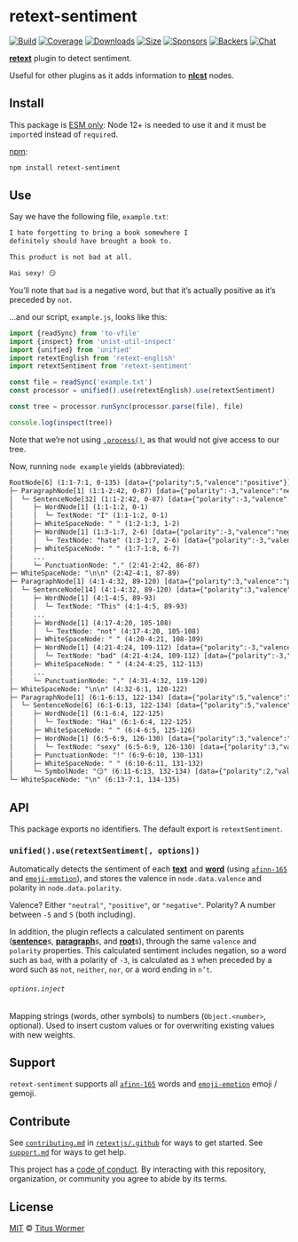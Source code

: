 # retext-sentiment

[![Build][build-badge]][build]
[![Coverage][coverage-badge]][coverage]
[![Downloads][downloads-badge]][downloads]
[![Size][size-badge]][size]
[![Sponsors][sponsors-badge]][collective]
[![Backers][backers-badge]][collective]
[![Chat][chat-badge]][chat]

[**retext**][retext] plugin to detect sentiment.

Useful for other plugins as it adds information to [**nlcst**][nlcst] nodes.

## Install

This package is [ESM only](https://gist.github.com/sindresorhus/a39789f98801d908bbc7ff3ecc99d99c):
Node 12+ is needed to use it and it must be `import`ed instead of `require`d.

[npm][]:

```sh
npm install retext-sentiment
```

## Use

Say we have the following file, `example.txt`:

```txt
I hate forgetting to bring a book somewhere I
definitely should have brought a book to.

This product is not bad at all.

Hai sexy! 😏
```

You’ll note that `bad` is a negative word, but that it’s actually positive
as it’s preceded by `not`.

…and our script, `example.js`, looks like this:

```js
import {readSync} from 'to-vfile'
import {inspect} from 'unist-util-inspect'
import {unified} from 'unified'
import retextEnglish from 'retext-english'
import retextSentiment from 'retext-sentiment'

const file = readSync('example.txt')
const processor = unified().use(retextEnglish).use(retextSentiment)

const tree = processor.runSync(processor.parse(file), file)

console.log(inspect(tree))
```

Note that we’re not using [`.process()`][process], as that would not give
access to our tree.

Now, running `node example` yields (abbreviated):

```txt
RootNode[6] (1:1-7:1, 0-135) [data={"polarity":5,"valence":"positive"}]
├─ ParagraphNode[1] (1:1-2:42, 0-87) [data={"polarity":-3,"valence":"negative"}]
│  └─ SentenceNode[32] (1:1-2:42, 0-87) [data={"polarity":-3,"valence":"negative"}]
│     ├─ WordNode[1] (1:1-1:2, 0-1)
│     │  └─ TextNode: "I" (1:1-1:2, 0-1)
│     ├─ WhiteSpaceNode: " " (1:2-1:3, 1-2)
│     ├─ WordNode[1] (1:3-1:7, 2-6) [data={"polarity":-3,"valence":"negative"}]
│     │  └─ TextNode: "hate" (1:3-1:7, 2-6) [data={"polarity":-3,"valence":"negative"}]
│     ├─ WhiteSpaceNode: " " (1:7-1:8, 6-7)
│     ...
│     └─ PunctuationNode: "." (2:41-2:42, 86-87)
├─ WhiteSpaceNode: "\n\n" (2:42-4:1, 87-89)
├─ ParagraphNode[1] (4:1-4:32, 89-120) [data={"polarity":3,"valence":"positive"}]
│  └─ SentenceNode[14] (4:1-4:32, 89-120) [data={"polarity":3,"valence":"positive"}]
│     ├─ WordNode[1] (4:1-4:5, 89-93)
│     │  └─ TextNode: "This" (4:1-4:5, 89-93)
│     ...
│     ├─ WordNode[1] (4:17-4:20, 105-108)
│     │  └─ TextNode: "not" (4:17-4:20, 105-108)
│     ├─ WhiteSpaceNode: " " (4:20-4:21, 108-109)
│     ├─ WordNode[1] (4:21-4:24, 109-112) [data={"polarity":-3,"valence":"negative"}]
│     │  └─ TextNode: "bad" (4:21-4:24, 109-112) [data={"polarity":-3,"valence":"negative"}]
│     ├─ WhiteSpaceNode: " " (4:24-4:25, 112-113)
│     ...
│     └─ PunctuationNode: "." (4:31-4:32, 119-120)
├─ WhiteSpaceNode: "\n\n" (4:32-6:1, 120-122)
├─ ParagraphNode[1] (6:1-6:13, 122-134) [data={"polarity":5,"valence":"positive"}]
│  └─ SentenceNode[6] (6:1-6:13, 122-134) [data={"polarity":5,"valence":"positive"}]
│     ├─ WordNode[1] (6:1-6:4, 122-125)
│     │  └─ TextNode: "Hai" (6:1-6:4, 122-125)
│     ├─ WhiteSpaceNode: " " (6:4-6:5, 125-126)
│     ├─ WordNode[1] (6:5-6:9, 126-130) [data={"polarity":3,"valence":"positive"}]
│     │  └─ TextNode: "sexy" (6:5-6:9, 126-130) [data={"polarity":3,"valence":"positive"}]
│     ├─ PunctuationNode: "!" (6:9-6:10, 130-131)
│     ├─ WhiteSpaceNode: " " (6:10-6:11, 131-132)
│     └─ SymbolNode: "😏" (6:11-6:13, 132-134) [data={"polarity":2,"valence":"positive"}]
└─ WhiteSpaceNode: "\n" (6:13-7:1, 134-135)
```

## API

This package exports no identifiers.
The default export is `retextSentiment`.

### `unified().use(retextSentiment[, options])`

Automatically detects the sentiment of each [**text**][text] and
[**word**][word] (using [`afinn-165`][afinn] and [`emoji-emotion`][emoticon]),
and stores the valence in `node.data.valence` and polarity in
`node.data.polarity`.

Valence?
Either `"neutral"`, `"positive"`, or `"negative"`.
Polarity?
A number between `-5` and `5` (both including).

In addition, the plugin reflects a calculated sentiment on parents
([**sentence**][sentence]s, [**paragraph**][paragraph]s, and [**root**][root]s),
through the same `valence` and `polarity` properties.
This calculated sentiment includes negation, so a word such as `bad`, with a
polarity of `-3`, is calculated as `3` when preceded by a word such as `not`,
`neither`, `nor`, or a word ending in `n’t`.

###### `options.inject`

Mapping strings (words, other symbols) to numbers (`Object.<number>`, optional).
Used to insert custom values or for overwriting existing values with new
weights.

## Support

`retext-sentiment` supports all [`afinn-165`][afinn] words and
[`emoji-emotion`][emoticon] emoji / gemoji.

## Contribute

See [`contributing.md`][contributing] in [`retextjs/.github`][health] for ways
to get started.
See [`support.md`][support] for ways to get help.

This project has a [code of conduct][coc].
By interacting with this repository, organization, or community you agree to
abide by its terms.

## License

[MIT][license] © [Titus Wormer][author]

<!-- Definitions -->

[build-badge]: https://github.com/retextjs/retext-sentiment/workflows/main/badge.svg

[build]: https://github.com/retextjs/retext-sentiment/actions

[coverage-badge]: https://img.shields.io/codecov/c/github/retextjs/retext-sentiment.svg

[coverage]: https://codecov.io/github/retextjs/retext-sentiment

[downloads-badge]: https://img.shields.io/npm/dm/retext-sentiment.svg

[downloads]: https://www.npmjs.com/package/retext-sentiment

[size-badge]: https://img.shields.io/bundlephobia/minzip/retext-sentiment.svg

[size]: https://bundlephobia.com/result?p=retext-sentiment

[sponsors-badge]: https://opencollective.com/unified/sponsors/badge.svg

[backers-badge]: https://opencollective.com/unified/backers/badge.svg

[collective]: https://opencollective.com/unified

[chat-badge]: https://img.shields.io/badge/chat-discussions-success.svg

[chat]: https://github.com/retextjs/retext/discussions

[npm]: https://docs.npmjs.com/cli/install

[health]: https://github.com/retextjs/.github

[contributing]: https://github.com/retextjs/.github/blob/HEAD/contributing.md

[support]: https://github.com/retextjs/.github/blob/HEAD/support.md

[coc]: https://github.com/retextjs/.github/blob/HEAD/code-of-conduct.md

[license]: license

[author]: https://wooorm.com

[retext]: https://github.com/retextjs/retext

[nlcst]: https://github.com/syntax-tree/nlcst

[text]: https://github.com/syntax-tree/nlcst#text

[word]: https://github.com/syntax-tree/nlcst#word

[sentence]: https://github.com/syntax-tree/nlcst#sentence

[paragraph]: https://github.com/syntax-tree/nlcst#paragraph

[root]: https://github.com/syntax-tree/nlcst#root

[afinn]: https://github.com/words/afinn-165

[emoticon]: https://github.com/words/emoji-emotion

[process]: https://github.com/unifiedjs/unified#processorprocessfilevalue-done
